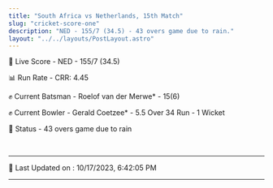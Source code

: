 ```yaml
---
title: "South Africa vs Netherlands, 15th Match"
slug: "cricket-score-one"
description: "NED - 155/7 (34.5) - 43 overs game due to rain."
layout: "../../layouts/PostLayout.astro"
---
```


🔴 Live Score - NED - 155/7 (34.5)  

📊 Run Rate - CRR: 4.45  

✊ Current Batsman - Roelof van der Merwe* - 15(6)  

✊ Current Bowler - Gerald Coetzee* - 5.5 Over 34 Run - 1 Wicket  

📑 Status - 43 overs game due to rain

<br />

***

📝 Last Updated on : 10/17/2023, 6:42:05 PM

***

